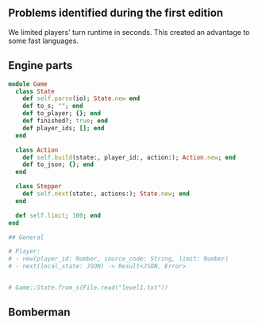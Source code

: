 ## Problems identified during the first edition

We limited players' turn runtime in seconds. This created an advantage to some
fast languages.


## Engine parts

```ruby
module Game
  class State
    def self.parse(io); State.new end
    def to_s; ""; end
    def to_player; {}; end
    def finished?; true; end
    def player_ids; []; end
  end

  class Action
    def self.build(state:, player_id:, action:); Action.new; end
    def to_json; {}; end
  end

  class Stepper
    def self.next(state:, actions:); State.new; end
  end

  def self.limit; 100; end
end

## General

# Player:
# - new(player_id: Number, source_code: String, limit: Number)
# - next(local_state: JSON) -> Result<JSON, Error>


# Game::State.from_s(File.read("level1.txt"))
```

## Bomberman

